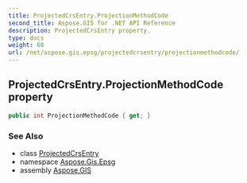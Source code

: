 ```yaml
---
title: ProjectedCrsEntry.ProjectionMethodCode
second_title: Aspose.GIS for .NET API Reference
description: ProjectedCrsEntry property. 
type: docs
weight: 60
url: /net/aspose.gis.epsg/projectedcrsentry/projectionmethodcode/
---
```

## ProjectedCrsEntry.ProjectionMethodCode property

```csharp
public int ProjectionMethodCode { get; }
```

### See Also

* class [ProjectedCrsEntry](../)
* namespace [Aspose.Gis.Epsg](../../projectedcrsentry/)
* assembly [Aspose.GIS](../../../)


